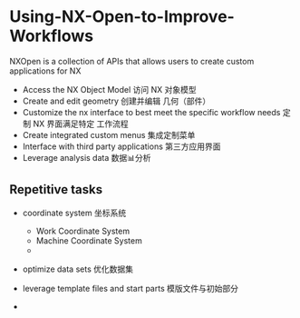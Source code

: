 # Using-NX-Open-to-Improve-Workflows

NXOpen is a collection of APIs that allows users to create custom applications for NX

- Access the NX Object Model 访问 NX 对象模型
- Create and edit geometry 创建并编辑 几何（部件）
- Customize the nx interface to best meet the specific workflow needs 定制 NX 界面满足特定 工作流程
- Create integrated custom menus 集成定制菜单
- Interface with third party applications 第三方应用界面
- Leverage analysis data 数据📊分析

## Repetitive tasks 
- coordinate system 坐标系统
   - Work Coordinate System
   - Machine Coordinate System
   -

- optimize data sets 优化数据集
- leverage template files and start parts 模版文件与初始部分
- 
